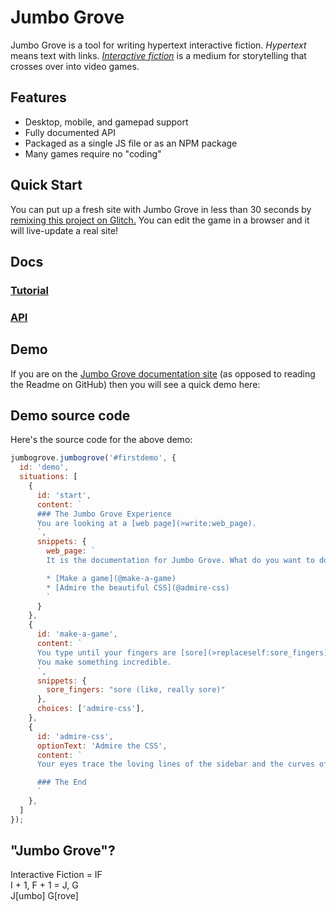 # Jumbo Grove

Jumbo Grove is a tool for writing hypertext interactive fiction. *Hypertext*
means text with links. *[Interactive fiction](https://en.wikipedia.org/wiki/Interactive_fiction)*
is a medium for storytelling that crosses over into video games.

## Features

* Desktop, mobile, and gamepad support
* Fully documented API
* Packaged as a single JS file or as an NPM package
* Many games require no "coding"

## Quick Start

You can put up a fresh site with Jumbo Grove in less than 30 seconds by [remixing this project on Glitch.](https://glitch.com/~jumbo-grove-demo) You can edit the game in a browser and it will live-update a real site!

## Docs


### [Tutorial](http://steveasleep.com/jumbogrove/manual/tutorial_basics.html)

### [API](http://steveasleep.com/jumbogrove/identifiers.html)

## Demo

If you are on the [Jumbo Grove documentation site](http://steveasleep.com/jumbogrove/)
(as opposed to reading the Readme on GitHub) then you will see a quick demo here:

<div id="firstdemo" class="jg-headless"></div>

## Demo source code 

Here's the source code for the above demo:

```js
jumbogrove.jumbogrove('#firstdemo', {
  id: 'demo',
  situations: [
    {
      id: 'start',
      content: `
      ### The Jumbo Grove Experience
      You are looking at a [web page](>write:web_page).
      `,
      snippets: {
        web_page: `
        It is the documentation for Jumbo Grove. What do you want to do?

        * [Make a game](@make-a-game)
        * [Admire the beautiful CSS](@admire-css)
        `
      }
    },
    {
      id: 'make-a-game',
      content: `
      You type until your fingers are [sore](>replaceself:sore_fingers).
      You make something incredible.
      `,
      snippets: {
        sore_fingers: "sore (like, really sore)"
      },
      choices: ['admire-css'],
    },
    {
      id: 'admire-css',
      optionText: 'Admire the CSS',
      content: `
      Your eyes trace the loving lines of the sidebar and the curves of the fonts.

      ### The End
      `
    },
  ]
});
```

## "Jumbo Grove"?

Interactive Fiction = IF  
I + 1, F + 1 = J, G  
J[umbo] G[rove]

